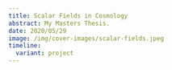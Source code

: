 ```yaml
---
title: Scalar Fields in Cosmology
abstract: My Masters Thesis.
date: 2020/05/29
image: /img/cover-images/scalar-fields.jpeg
timeline:
  variant: project
---
```

